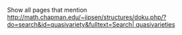 Show all pages that mention [http://math.chapman.edu/~jipsen/structures/doku.php/?do=search&id=quasivariety&fulltext=Search| quasivarieties](http://math.chapman.edu/~jipsen/structures/doku.php/?do=search&id=quasivariety&fulltext=search|_quasivarieties.md)
